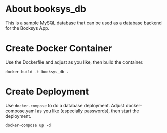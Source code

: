 # About booksys_db

This is a sample MySQL database that can be used as a database backend for the Booksys App.

# Create Docker Container

Use the Dockerfile and adjust as you like, then build the container.

`
docker build -t booksys_db .
`

# Create Deployment

Use `docker-compose` to do a database deployment. Adjust docker-compose.yaml as you like (especially passwords), then start the deployment.

`
docker-compose up -d
`
